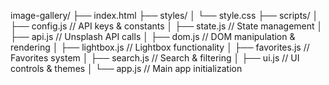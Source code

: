 image-gallery/
├── index.html
├── styles/
│   └── style.css
├── scripts/
│   ├── config.js          // API keys & constants
│   ├── state.js           // State management
│   ├── api.js             // Unsplash API calls
│   ├── dom.js             // DOM manipulation & rendering
│   ├── lightbox.js        // Lightbox functionality
│   ├── favorites.js       // Favorites system
│   ├── search.js          // Search & filtering
│   ├── ui.js              // UI controls & themes
│   └── app.js             // Main app initialization